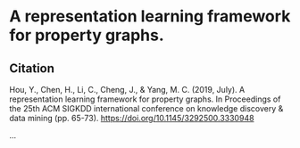 # A representation learning framework for property graphs.

## Citation

Hou, Y., Chen, H., Li, C., Cheng, J., & Yang, M. C. (2019, July). A
representation learning framework for property graphs. In Proceedings
of the 25th ACM SIGKDD international conference on knowledge discovery
& data mining (pp. 65-73). https://doi.org/10.1145/3292500.3330948

...

